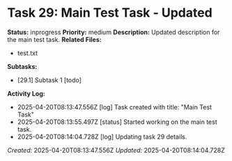# Task 29: Main Test Task - Updated

**Status:** inprogress
**Priority:** medium
**Description:**
Updated description for the main test task.
**Related Files:**
* test.txt

**Subtasks:**
*   [29.1] Subtask 1 [todo]

**Activity Log:**
* 2025-04-20T08:13:47.556Z [log] Task created with title: "Main Test Task"
* 2025-04-20T08:13:55.497Z [status] Started working on the main test task.
* 2025-04-20T08:14:04.728Z [log] Updating task 29 details.

*Created:* 2025-04-20T08:13:47.556Z
*Updated:* 2025-04-20T08:14:04.728Z
